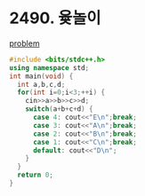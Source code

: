 # 2490. 윷놀이

[problem](https://www.acmicpc.net/problem/2490)

```cpp
#include <bits/stdc++.h>
using namespace std;
int main(void) {
  int a,b,c,d;
  for(int i=0;i<3;++i) {
    cin>>a>>b>>c>>d;
    switch(a+b+c+d) {
      case 4: cout<<"E\n";break;
      case 3: cout<<"A\n";break;
      case 2: cout<<"B\n";break;
      case 1: cout<<"C\n";break;
      default: cout<<"D\n";
    }
  }
  return 0;
}
```
